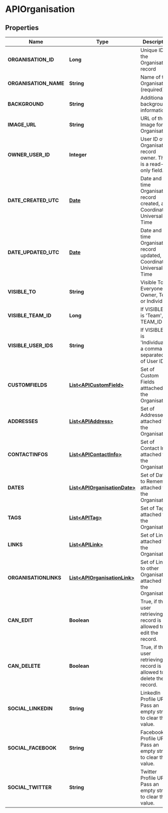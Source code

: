 
# APIOrganisation

## Properties
Name | Type | Description | Notes
------------ | ------------- | ------------- | -------------
**ORGANISATION_ID** | **Long** | Unique ID for the Organisation record |  [optional]
**ORGANISATION_NAME** | **String** | Name of the Organisation (required) | 
**BACKGROUND** | **String** | Additional background information |  [optional]
**IMAGE_URL** | **String** | URL of the Image for the Organisation |  [optional]
**OWNER_USER_ID** | **Integer** | User ID of the Organisation record owner. This is a read-only field. |  [optional]
**DATE_CREATED_UTC** | [**Date**](Date.md) | Date and time Organisation record created, as Coordinated Universal Time |  [optional]
**DATE_UPDATED_UTC** | [**Date**](Date.md) | Date and time Organisation record updated, as Coordinated Universal Time |  [optional]
**VISIBLE_TO** | **String** | Visible To: Everyone, Owner, Team or Individuals |  [optional]
**VISIBLE_TEAM_ID** | **Long** | If VISIBLE_TO is &#39;Team&#39;, the TEAM_ID |  [optional]
**VISIBLE_USER_IDS** | **String** | If VISIBLE_TO is &#39;Individuals&#39;, a comma separated list of User IDs |  [optional]
**CUSTOMFIELDS** | [**List&lt;APICustomField&gt;**](APICustomField.md) | Set of Custom Fields atttached to the Organisation |  [optional]
**ADDRESSES** | [**List&lt;APIAddress&gt;**](APIAddress.md) | Set of Addresses attached to the Organisation |  [optional]
**CONTACTINFOS** | [**List&lt;APIContactInfo&gt;**](APIContactInfo.md) | Set of Contact Infos attached to the Organisation |  [optional]
**DATES** | [**List&lt;APIOrganisationDate&gt;**](APIOrganisationDate.md) | Set of Dates to Remember attached to the Organisation |  [optional]
**TAGS** | [**List&lt;APITag&gt;**](APITag.md) | Set of Tags attached to the Organisation |  [optional]
**LINKS** | [**List&lt;APILink&gt;**](APILink.md) | Set of Links attached to the Organisation |  [optional]
**ORGANISATIONLINKS** | [**List&lt;APIOrganisationLink&gt;**](APIOrganisationLink.md) | Set of Links to other Organisations attached to the Organisation |  [optional]
**CAN_EDIT** | **Boolean** | True, if the user retrieving this record is allowed to edit the record. |  [optional]
**CAN_DELETE** | **Boolean** | True, if the user retrieving this record is allowed to delete the record. |  [optional]
**SOCIAL_LINKEDIN** | **String** | LinkedIn Profile URL. Pass an empty string to clear the value. |  [optional]
**SOCIAL_FACEBOOK** | **String** | Facebook Profile URL. Pass an empty string to clear the value. |  [optional]
**SOCIAL_TWITTER** | **String** | Twitter Profile URL. Pass an empty string to clear the value. |  [optional]



